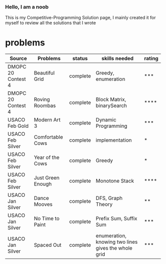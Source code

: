 ### Hello, I am a noob

This is my Competitive-Programming Solution page, I mainly created it for myself to review all the solutions that I wrote


# problems
Source | Problems | status | skills needed | rating
-------|----------|--------|---------------|-------
DMOPC 20 Contest 4 | Beautiful Grid | complete | Greedy, enumeration | ***
DMOPC 20 Contest 4 | Roving Roombas | complete | Block Matrix, binarySearch | ****
USACO Feb Gold | Modern Art 3 | complete | Dynamic Programming | ***
USACO Feb Silver | Comfortable Cows | complete | implementation | *
USACO Feb Silver | Year of the Cows | complete | Greedy | *
USACO Feb Silver | Just Green Enough | complete | Monotone Stack | ****
USACO Jan Silver | Dance Mooves | complete | DFS, Graph Theory | **
USACO Jan Silver | No Time to Paint | complete | Prefix Sum, Suffix Sum | ***
USACO Jan Silver | Spaced Out | complete | enumeration, knowing two lines gives the whole grid | ***
